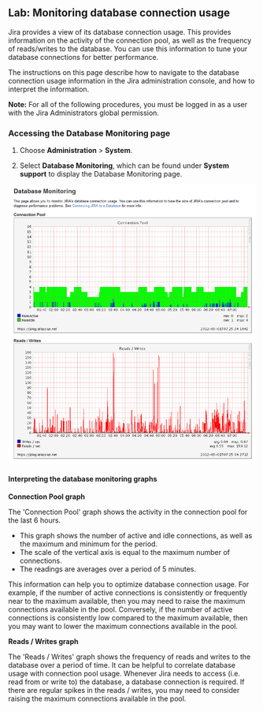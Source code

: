 ## Lab: Monitoring database connection usage


Jira provides a view of its database connection usage. This provides information on the activity of the connection pool, as well as the frequency of reads/writes to the database. You can use this information to tune your database connections for better performance.

The instructions on this page describe how to navigate to the database connection usage information in the Jira administration console, and how to interpret the information.

**Note:** For all of the following procedures, you must be logged in as a user with the Jira Administrators global permission.

### Accessing the Database Monitoring page

1. Choose **Administration** > **System**.

2. Select **Database Monitoring**, which can be found under **System support** to display the Database Monitoring page.

![](./images/23.png)

#### Interpreting the database monitoring graphs

**Connection Pool graph**

The 'Connection Pool' graph shows the activity in the connection pool for the last 6 hours.

- This graph shows the number of active and idle connections, as well as the maximum and minimum for the period. 
- The scale of the vertical axis is equal to the maximum number of connections.
- The readings are averages over a period of 5 minutes.

This information can help you to optimize database connection usage. For example, if the number of active connections is consistently or frequently near to the maximum available, then you may need to raise the maximum connections available in the pool. Conversely, if the number of active connections is consistently low compared to the maximum available, then you may want to lower the maximum connections available in the pool.

**Reads / Writes graph**

The 'Reads / Writes' graph shows the frequency of reads and writes to the database over a period of time. It can be helpful to correlate database usage with connection pool usage. Whenever Jira needs to access (i.e. read from or write to) the database, a database connection is required. If there are regular spikes in the reads / writes, you may need to consider raising the maximum connections available in the pool.